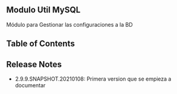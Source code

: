 ## Modulo Util MySQL

Módulo para Gestionar las configuraciones a la BD

## Table of Contents

## Release Notes
- 2.9.9.SNAPSHOT.20210108: Primera version que se empieza a documentar
